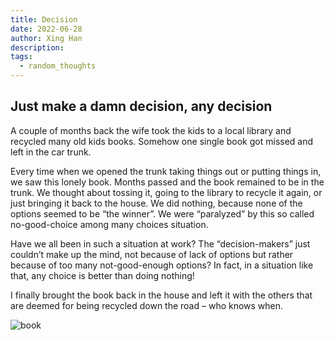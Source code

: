 ```yaml
---
title: Decision
date: 2022-06-28
author: Xing Han
description:
tags:
  - random_thoughts
---
```

## Just make a damn decision, any decision

A couple of months back the wife took the kids to a local library and recycled many old kids books. Somehow one single book got missed and left in the car trunk.

Every time when we opened the trunk taking things out or putting things in, we saw this lonely book. Months passed and the book remained to be in the trunk. We thought about tossing it, going to the library to recycle it again, or just bringing it back to the house. We did nothing, because none of the options seemed to be “the winner”. We were “paralyzed” by this so called no-good-choice among many choices situation.

Have we all been in such a situation at work? The “decision-makers” just couldn’t make up the mind, not because of lack of options but rather because of too many not-good-enough options? In fact, in a situation like that, any choice is better than doing nothing!

I finally brought the book back in the house and left it with the others that are deemed for being recycled down the road – who knows when.

![book](/book_in_the_trunk.jpg "decision for a book in the trunk")
